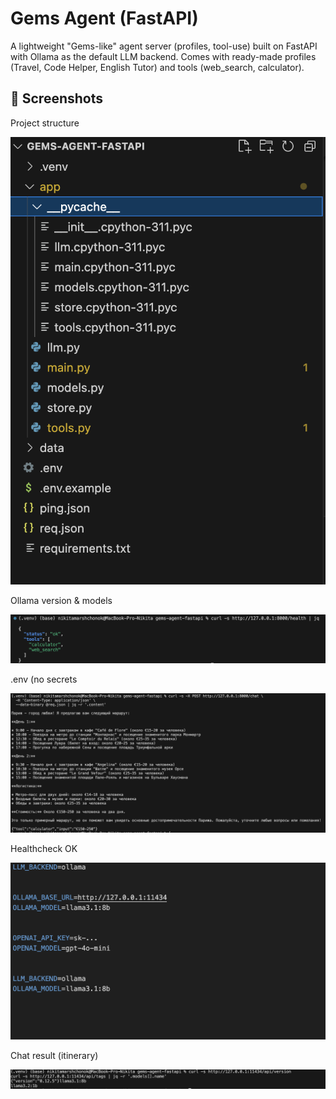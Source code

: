 # Gems Agent (FastAPI)

A lightweight "Gems-like" agent server (profiles, tool-use) built on FastAPI with Ollama as the default LLM backend. Comes with ready-made profiles (Travel, Code Helper, English Tutor) and tools (web_search, calculator).


## 📸 Screenshots


Project structure

![Project structure](pics/1.png)


Ollama version & models

![Ollama version & models](pics/2.png)


.env (no secrets

![.env (no secrets)](pics/3.png)


Healthcheck OK

![Healthcheck OK](pics/4.png)


Chat result (itinerary)

![Chat result (itinerary)](pics/5.png)
